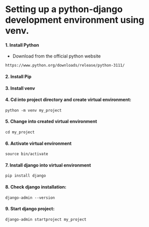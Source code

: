 # Setting up a python-django development environment using venv.
#### 1. Install Python
- Download from the official python website
```
https://www.python.org/downloads/release/python-3111/
```
#### 2. Install Pip
#### 3. Install venv
#### 4. Cd into project directory and create virtual environment:
```
python -m venv my_project
```
#### 5. Change into created virtual environment
```
cd my_project
```

#### 6. Activate virtual environment
```
source bin/activate
```
#### 7. Install django into virtual environment
```
pip install django
```
#### 8. Check django installation:
```
django-admin --version
```
#### 9. Start django project:
```
django-admin startproject my_project
```


